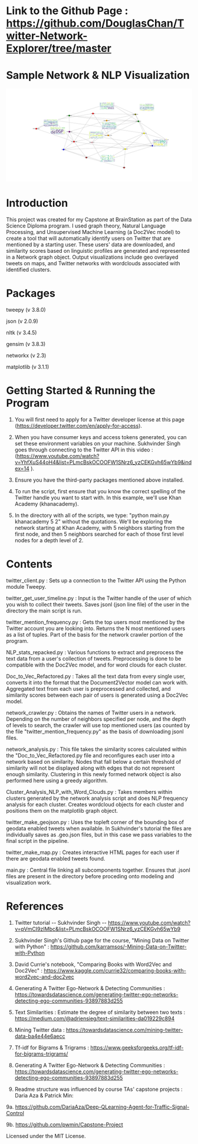 # Link to the Github Page : https://github.com/DouglasChan/Twitter-Network-Explorer/tree/master

# Sample Network & NLP Visualization

![](images/network_with_wordclouds_copy.png)

# Introduction

This project was created for my Capstone at BrainStation as part of the Data Science Diploma program. I used graph theory, Natural Language Processing, and Unsupervised Machine Learning (a Doc2Vec model) to create a tool that will automatically identify users on Twitter that are mentioned by a starting user. These users' data are downloaded, and similarity scores based on linguistic profiles are generated and represented in a Network graph object. Output visualizations include geo overlayed tweets on maps, and Twitter networks with wordclouds associated with identified clusters. 

# Packages
tweepy (v 3.8.0)

json (v 2.0.9)

nltk (v 3.4.5)

gensim (v 3.8.3)

networkx (v 2.3)

matplotlib (v 3.1.1)

# Getting Started & Running the Program

1. You will first need to apply for a Twitter developer license at this page (https://developer.twitter.com/en/apply-for-access). 

2. When you have consumer keys and access tokens generated, you can set these environment variables on your machine. Sukhvinder Singh goes through connecting to the Twitter API in this video : (https://www.youtube.com/watch?v=YhfXuS44oH4&list=PLmcBskOCOOFW1SNrz6_yzCEKGvh65wYb9&index=14 ). 

3. Ensure you have the third-party packages mentioned above installed.

4. To run the script, first ensure that you know the correct spelling of the Twitter handle you want to start with. In this example, we'll use Khan Academy (khanacademy). 

5. In the directory with all of the scripts, we type: "python main.py khanacademy 5 2" without the quotations. We'll be exploring the network starting at Khan Academy, with 5 neighbors starting from the first node, and then 5 neighbors searched for each of those first level nodes for a depth level of 2.

# Contents

twitter_client.py : Sets up a connection to the Twitter API using the Python module Tweepy.

twitter_get_user_timeline.py : Input is the Twitter handle of the user of which you wish to collect their tweets. Saves jsonl (json line file) of the user in the directory the main script is run.

twitter_mention_frequency.py : Gets the top users most mentioned by the Twitter account you are looking into. Returns the N most mentioned users as a list of tuples. Part of the basis for the network crawler portion of the program.

NLP_stats_repacked.py : Various functions to extract and preprocess the text data from a user's collection of tweets. Preprocessing is done to be compatible with the Doc2Vec model, and for word clouds for each cluster.

Doc_to_Vec_Refactored.py : Takes all the text data from every single user, converts it into the format that the Document2Vector model can work with. Aggregated text from each user is preprocessed and collected, and similarity scores between each pair of users is generated using a Doc2Vec model.

network_crawler.py : Obtains the names of Twitter users in a network. Depending on the number of neighbors specified per node, and the depth of levels to search, the crawler will use top mentioned users (as counted by the file "twitter_mention_frequency.py" as the basis of downloading jsonl files. 

network_analysis.py : This file takes the similarity scores calculated within the "Doc_to_Vec_Refactored.py file and reconfigures each user into a network based on similarity. Nodes that fall below a certain threshold of similarity will not be displayed along with edges that do not represent enough similarity. Clustering in this newly formed network object is also performed here using a greedy algorithm.

Cluster_Analysis_NLP_with_Word_Clouds.py : Takes members within clusters generated by the network analysis script and does NLP frequency analysis for each cluster. Creates wordcloud objects for each cluster and positions them on the matplotlib graph object.

twitter_make_geojson.py : Uses the topleft corner of the bounding box of geodata enabled tweets when available. In Sukhvinder's tutorial the files are individually saves as .geo.json files, but in this case we pass variables to the final script in the pipeline. 

twitter_make_map.py : Creates interactive HTML pages for each user if there are geodata enabled tweets found. 

main.py : Central file linking all subcomponents together. Ensures that .jsonl files are present in the directory before proceding onto modeling and visualization work.

# References

1. Twitter tutorial -- Sukhvinder Singh -- https://www.youtube.com/watch?v=pVmCI9zIMbc&list=PLmcBskOCOOFW1SNrz6_yzCEKGvh65wYb9

2. Sukhvinder Singh's Github page for the course, "Mining Data on Twitter with Python" : https://github.com/karramsos/-Mining-Data-on-Twitter-with-Python

3. David Currie's notebook, "Comparing Books with Word2Vec and Doc2Vec" : https://www.kaggle.com/currie32/comparing-books-with-word2vec-and-doc2vec

4. Generating A Twitter Ego-Network & Detecting Communities : https://towardsdatascience.com/generating-twitter-ego-networks-detecting-ego-communities-93897883d255

5. Text Similarities : Estimate the degree of similarity between two texts : https://medium.com/@adriensieg/text-similarities-da019229c894

6. Mining Twitter data : https://towardsdatascience.com/mining-twitter-data-ba4e44e6aecc

7. Tf-idf for Bigrams & Trigrams : https://www.geeksforgeeks.org/tf-idf-for-bigrams-trigrams/

8. Generating A Twitter Ego-Network & Detecting Communities : https://towardsdatascience.com/generating-twitter-ego-networks-detecting-ego-communities-93897883d255

9. Readme structure was influenced by course TAs' capstone projects : Daria Aza & Patrick Min:

9a. https://github.com/DariaAza/Deep-QLearning-Agent-for-Traffic-Signal-Control 

9b. https://github.com/pwmin/Capstone-Project

Licensed under the MIT License.
